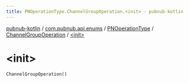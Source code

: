 ```yaml
---
title: PNOperationType.ChannelGroupOperation.<init> - pubnub-kotlin
---
```


[pubnub-kotlin](../../../index.html) / [com.pubnub.api.enums](../../index.html) / [PNOperationType](../index.html) / [ChannelGroupOperation](index.html) / [&lt;init&gt;](./-init-.html)

# &lt;init&gt;

`ChannelGroupOperation()`